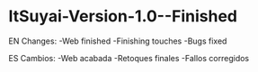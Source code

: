 # ItSuyai-Version-1.0--Finished

EN Changes: -Web finished -Finishing touches -Bugs fixed

ES Cambios: -Web acabada -Retoques finales -Fallos corregidos
